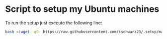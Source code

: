 # Script to setup my Ubuntu machines

To run the setup just execute the following line:
```bash
bash <(wget -qO- https://raw.githubusercontent.com/ischwarz23/.setup/master/install.sh)
```

